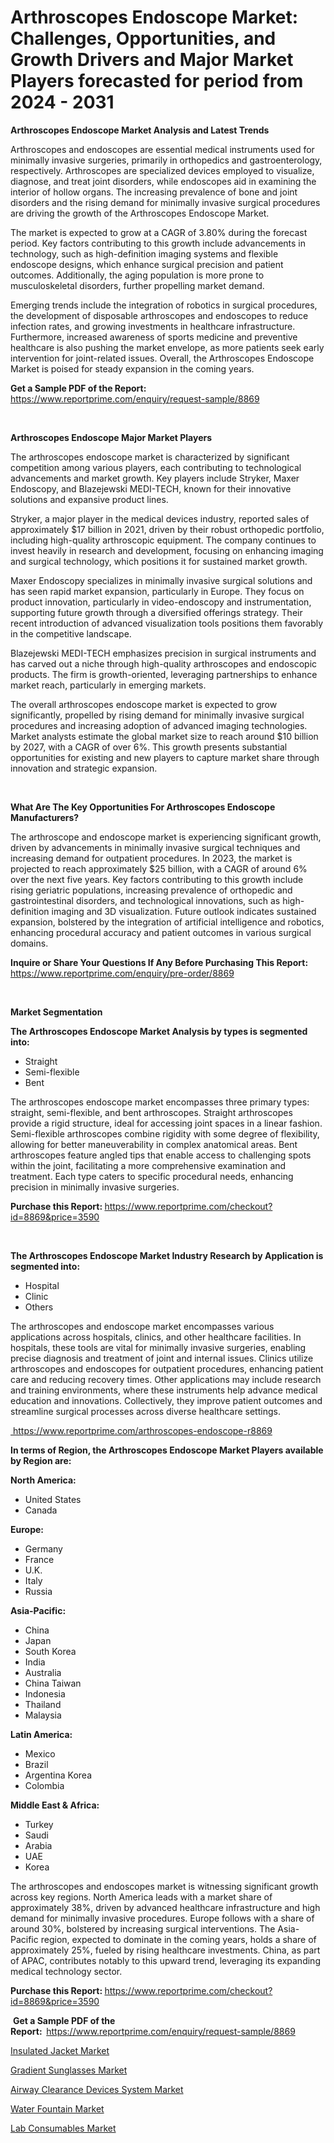 <p><h1>Arthroscopes Endoscope Market: Challenges, Opportunities, and Growth Drivers and Major Market Players forecasted for period from 2024 - 2031</h1></p><p><strong>Arthroscopes Endoscope Market Analysis and Latest Trends</strong></p>
<p><p>Arthroscopes and endoscopes are essential medical instruments used for minimally invasive surgeries, primarily in orthopedics and gastroenterology, respectively. Arthroscopes are specialized devices employed to visualize, diagnose, and treat joint disorders, while endoscopes aid in examining the interior of hollow organs. The increasing prevalence of bone and joint disorders and the rising demand for minimally invasive surgical procedures are driving the growth of the Arthroscopes Endoscope Market.</p><p>The market is expected to grow at a CAGR of 3.80% during the forecast period. Key factors contributing to this growth include advancements in technology, such as high-definition imaging systems and flexible endoscope designs, which enhance surgical precision and patient outcomes. Additionally, the aging population is more prone to musculoskeletal disorders, further propelling market demand.</p><p>Emerging trends include the integration of robotics in surgical procedures, the development of disposable arthroscopes and endoscopes to reduce infection rates, and growing investments in healthcare infrastructure. Furthermore, increased awareness of sports medicine and preventive healthcare is also pushing the market envelope, as more patients seek early intervention for joint-related issues. Overall, the Arthroscopes Endoscope Market is poised for steady expansion in the coming years.</p></p>
<p><strong>Get a Sample PDF of the Report:&nbsp;</strong> <a href="https://www.reportprime.com/enquiry/request-sample/8869?utm_campaign=1782&utm_medium=2&utm_source=Github&utm_content=ia&utm_term=18102024&utm_id=arthroscopes-endoscope">https://www.reportprime.com/enquiry/request-sample/8869</a></p>
<p>&nbsp;</p>
<p><strong>Arthroscopes Endoscope Major Market Players</strong></p>
<p><p>The arthroscopes endoscope market is characterized by significant competition among various players, each contributing to technological advancements and market growth. Key players include Stryker, Maxer Endoscopy, and Blazejewski MEDI-TECH, known for their innovative solutions and expansive product lines.</p><p>Stryker, a major player in the medical devices industry, reported sales of approximately $17 billion in 2021, driven by their robust orthopedic portfolio, including high-quality arthroscopic equipment. The company continues to invest heavily in research and development, focusing on enhancing imaging and surgical technology, which positions it for sustained market growth.</p><p>Maxer Endoscopy specializes in minimally invasive surgical solutions and has seen rapid market expansion, particularly in Europe. They focus on product innovation, particularly in video-endoscopy and instrumentation, supporting future growth through a diversified offerings strategy. Their recent introduction of advanced visualization tools positions them favorably in the competitive landscape.</p><p>Blazejewski MEDI-TECH emphasizes precision in surgical instruments and has carved out a niche through high-quality arthroscopes and endoscopic products. The firm is growth-oriented, leveraging partnerships to enhance market reach, particularly in emerging markets.</p><p>The overall arthroscopes endoscope market is expected to grow significantly, propelled by rising demand for minimally invasive surgical procedures and increasing adoption of advanced imaging technologies. Market analysts estimate the global market size to reach around $10 billion by 2027, with a CAGR of over 6%. This growth presents substantial opportunities for existing and new players to capture market share through innovation and strategic expansion.</p></p>
<p>&nbsp;</p>
<p><strong>What Are The Key Opportunities For Arthroscopes Endoscope Manufacturers?</strong></p>
<p><p>The arthroscope and endoscope market is experiencing significant growth, driven by advancements in minimally invasive surgical techniques and increasing demand for outpatient procedures. In 2023, the market is projected to reach approximately $25 billion, with a CAGR of around 6% over the next five years. Key factors contributing to this growth include rising geriatric populations, increasing prevalence of orthopedic and gastrointestinal disorders, and technological innovations, such as high-definition imaging and 3D visualization. Future outlook indicates sustained expansion, bolstered by the integration of artificial intelligence and robotics, enhancing procedural accuracy and patient outcomes in various surgical domains.</p></p>
<p><strong>Inquire or Share Your Questions If Any Before Purchasing This Report:</strong> <a href="https://www.reportprime.com/enquiry/pre-order/8869?utm_campaign=1782&utm_medium=2&utm_source=Github&utm_content=ia&utm_term=18102024&utm_id=arthroscopes-endoscope">https://www.reportprime.com/enquiry/pre-order/8869</a></p>
<p>&nbsp;</p>
<p><strong>Market Segmentation</strong></p>
<p><strong>The Arthroscopes Endoscope Market Analysis by types is segmented into:</strong></p>
<p><ul><li>Straight</li><li>Semi-flexible</li><li>Bent</li></ul></p>
<p><p>The arthroscopes endoscope market encompasses three primary types: straight, semi-flexible, and bent arthroscopes. Straight arthroscopes provide a rigid structure, ideal for accessing joint spaces in a linear fashion. Semi-flexible arthroscopes combine rigidity with some degree of flexibility, allowing for better maneuverability in complex anatomical areas. Bent arthroscopes feature angled tips that enable access to challenging spots within the joint, facilitating a more comprehensive examination and treatment. Each type caters to specific procedural needs, enhancing precision in minimally invasive surgeries.</p></p>
<p><strong>Purchase this Report:&nbsp;</strong><a href="https://www.reportprime.com/checkout?id=8869&price=3590&utm_campaign=1782&utm_medium=2&utm_source=Github&utm_content=ia&utm_term=18102024&utm_id=arthroscopes-endoscope">https://www.reportprime.com/checkout?id=8869&price=3590</a></p>
<p>&nbsp;</p>
<p><strong>The Arthroscopes Endoscope Market Industry Research by Application is segmented into:</strong></p>
<p><ul><li>Hospital</li><li>Clinic</li><li>Others</li></ul></p>
<p><p>The arthroscopes and endoscope market encompasses various applications across hospitals, clinics, and other healthcare facilities. In hospitals, these tools are vital for minimally invasive surgeries, enabling precise diagnosis and treatment of joint and internal issues. Clinics utilize arthroscopes and endoscopes for outpatient procedures, enhancing patient care and reducing recovery times. Other applications may include research and training environments, where these instruments help advance medical education and innovations. Collectively, they improve patient outcomes and streamline surgical processes across diverse healthcare settings.</p></p>
<p><a href="https://www.reportprime.com/arthroscopes-endoscope-r8869?utm_campaign=1782&utm_medium=2&utm_source=Github&utm_content=ia&utm_term=18102024&utm_id=arthroscopes-endoscope">&nbsp;https://www.reportprime.com/arthroscopes-endoscope-r8869</a></p>
<p><strong>In terms of Region, the Arthroscopes Endoscope Market Players available by Region are:</strong></p>
<p>
    <p> <strong> North America: </strong>
        <ul>
            <li>United States</li>
            <li>Canada</li>
        </ul>
        </p> 
    <p> <strong> Europe: </strong>
        <ul>
            <li>Germany</li>
            <li>France</li>
            <li>U.K.</li>
            <li>Italy</li>
            <li>Russia</li>
        </ul>
        </p> 
    <p> <strong> Asia-Pacific: </strong>
        <ul>
            <li>China</li>
            <li>Japan</li>
            <li>South Korea</li>
            <li>India</li>
            <li>Australia</li>
            <li>China Taiwan</li>
            <li>Indonesia</li>
            <li>Thailand</li>
            <li>Malaysia</li>
        </ul>
        </p> 
    <p> <strong> Latin America: </strong>
        <ul>
            <li>Mexico</li>
            <li>Brazil</li>
            <li>Argentina Korea</li>
            <li>Colombia</li>
        </ul>
        </p> 
    <p> <strong> Middle East & Africa: </strong>
        <ul>
            <li>Turkey</li>
            <li>Saudi</li>
            <li>Arabia</li>
            <li>UAE</li>
            <li>Korea</li>
        </ul>
    </p>
    </p>
<p><p>The arthroscopes and endoscopes market is witnessing significant growth across key regions. North America leads with a market share of approximately 38%, driven by advanced healthcare infrastructure and high demand for minimally invasive procedures. Europe follows with a share of around 30%, bolstered by increasing surgical interventions. The Asia-Pacific region, expected to dominate in the coming years, holds a share of approximately 25%, fueled by rising healthcare investments. China, as part of APAC, contributes notably to this upward trend, leveraging its expanding medical technology sector.</p></p>
<p><strong>Purchase this Report: </strong><a href="https://www.reportprime.com/checkout?id=8869&price=3590&utm_campaign=1782&utm_medium=2&utm_source=Github&utm_content=ia&utm_term=18102024&utm_id=arthroscopes-endoscope">https://www.reportprime.com/checkout?id=8869&price=3590</a></p>
<p>&nbsp;<strong>Get a Sample PDF of the Report:&nbsp;&nbsp;</strong><a href="https://www.reportprime.com/enquiry/request-sample/8869?utm_campaign=1782&utm_medium=2&utm_source=Github&utm_content=ia&utm_term=18102024&utm_id=arthroscopes-endoscope">https://www.reportprime.com/enquiry/request-sample/8869</a></p>
<p><strong></strong></p>
<p><p><a href="https://www.linkedin.com/pulse/navigating-global-insulated-jacket-market-landscape-trends-uf2ye?utm_campaign=1782&utm_medium=2&utm_source=Github&utm_content=ia&utm_term=18102024&utm_id=arthroscopes-endoscope">Insulated Jacket Market</a></p><p><a href="https://www.linkedin.com/pulse/gradient-sunglasses-landscape-product-spectrum-market-trajectories-wfcge?utm_campaign=1782&utm_medium=2&utm_source=Github&utm_content=ia&utm_term=18102024&utm_id=arthroscopes-endoscope">Gradient Sunglasses Market</a></p><p><a href="https://github.com/shauntarfpso/Market-Research-Report-List-1/blob/main/airway-clearance-devices-system-market.md?utm_campaign=1782&utm_medium=2&utm_source=Github&utm_content=ia&utm_term=18102024&utm_id=arthroscopes-endoscope">Airway Clearance Devices System Market</a></p><p><a href="https://www.linkedin.com/pulse/water-fountain-market-size-share-analysis-growth-trends-mmhve?utm_campaign=1782&utm_medium=2&utm_source=Github&utm_content=ia&utm_term=18102024&utm_id=arthroscopes-endoscope">Water Fountain Market</a></p><p><a href="https://www.linkedin.com/pulse/investing-lab-consumables-market-trends-leading-products-regional-lho4e?utm_campaign=1782&utm_medium=2&utm_source=Github&utm_content=ia&utm_term=18102024&utm_id=arthroscopes-endoscope">Lab Consumables Market</a></p></p>